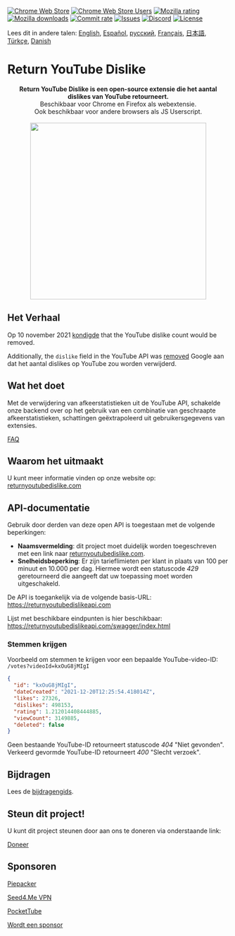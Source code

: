 [![Chrome Web Store](https://img.shields.io/chrome-web-store/stars/gebbhagfogifgggkldgodflihgfeippi?label=Chrome%20Rating&style=flat&logo=google)](https://chrome.google.com/webstore/detail/youtube-dislike-button/gebbhagfogifgggkldgodflihgfeippi/)
[![Chrome Web Store Users](https://img.shields.io/chrome-web-store/users/gebbhagfogifgggkldgodflihgfeippi?label=Chrome%20Users&style=flat&logo=google)](https://chrome.google.com/webstore/detail/youtube-dislike-button/gebbhagfogifgggkldgodflihgfeippi/)
[![Mozilla rating](https://img.shields.io/amo/stars/return-youtube-dislikes?label=Firefox%20Rating&style=flat&logo=firefox)](https://addons.mozilla.org/en-US/firefox/addon/return-youtube-dislikes/)
[![Mozilla downloads](https://img.shields.io/amo/users/return-youtube-dislikes?label=Firefox%20Users&style=flat&logo=firefox)](https://addons.mozilla.org/en-US/firefox/addon/return-youtube-dislikes/)
[![Commit rate](https://img.shields.io/github/commit-activity/m/Anarios/return-youtube-dislike?label=Commits&style=flat)](https://github.com/Anarios/return-youtube-dislike/commits/main)
[![Issues](https://img.shields.io/github/issues/Anarios/return-youtube-dislike?style=flat&label=Issues)](https://github.com/Anarios/return-youtube-dislike/issues)
[![Discord](https://img.shields.io/discord/909435648170160229?label=Discord&style=flat&logo=discord)](https://discord.gg/UMxyMmCgfF)
[![License](https://img.shields.io/badge/License-GPLv3-blue.svg?style=flat)](https://github.com/Anarios/return-youtube-dislike/blob/main/LICENSE)

Lees dit in andere talen: [English](README.md), [Español](READMEes.md), [русский](READMEru.md), [Français](READMEfr.md), [日本語](READMEja.md), [Türkçe](READMEtr.md), [Danish](READMEda.md)

# Return YouTube Dislike

<p align="center">
    <b>Return YouTube Dislike is een open-source extensie die het aantal dislikes van YouTube retourneert.</b><br>
    Beschikbaar voor Chrome en Firefox als webextensie.<br>
    Ook beschikbaar voor andere browsers als JS Userscript.<br><br>
    <img width="400px" src="https://user-images.githubusercontent.com/18729296/141743755-2be73297-250e-4cd1-ac93-8978c5a39d10.png"/>
</p>

## Het Verhaal

Op 10 november 2021 [kondigde](https://blog.youtube/news-and-events/update-to-youtube/) that the YouTube dislike count would be removed.

Additionally, the `dislike` field in the YouTube API was [removed](https://support.google.com/youtube/thread/134791097/update-to-youtube-dislike-counts) Google aan dat het aantal dislikes op YouTube zou worden verwijderd.

## Wat het doet

Met de verwijdering van afkeerstatistieken uit de YouTube API, schakelde onze backend over op het gebruik van een combinatie van geschraapte afkeerstatistieken, schattingen geëxtrapoleerd uit gebruikersgegevens van extensies.

[FAQ](https://github.com/Anarios/return-youtube-dislike/blob/main/Docs/FAQ.md)

## Waarom het uitmaakt

U kunt meer informatie vinden op onze website op: [returnyoutubedislike.com](https://www.returnyoutubedislike.com/)

## API-documentatie

Gebruik door derden van deze open API is toegestaan ​​met de volgende beperkingen:

- **Naamsvermelding**: dit project moet duidelijk worden toegeschreven met een link naar [returnyoutubedislike.com](https://returnyoutubedislike.com/).
- **Snelheidsbeperking**: Er zijn tarieflimieten per klant in plaats van 100 per minuut en 10.000 per dag. Hiermee wordt een statuscode _429_ geretourneerd die aangeeft dat uw toepassing moet worden uitgeschakeld.

De API is toegankelijk via de volgende basis-URL:
https://returnyoutubedislikeapi.com

Lijst met beschikbare eindpunten is hier beschikbaar: 
https://returnyoutubedislikeapi.com/swagger/index.html

### Stemmen krijgen

Voorbeeld om stemmen te krijgen voor een bepaalde YouTube-video-ID:
`/votes?videoId=kxOuG8jMIgI`

```json
{
  "id": "kxOuG8jMIgI",
  "dateCreated": "2021-12-20T12:25:54.418014Z",
  "likes": 27326,
  "dislikes": 498153,
  "rating": 1.212014408444885,
  "viewCount": 3149885,
  "deleted": false
}
```

Geen bestaande YouTube-ID retourneert statuscode _404_ "Niet gevonden".
Verkeerd gevormde YouTube-ID retourneert _400_ "Slecht verzoek".

<!---
## API documentation

You can view all documentation on our website.
[https://returnyoutubedislike.com/documentation/](https://returnyoutubedislike.com/documentation/) -->

## Bijdragen

Lees de [bijdragengids](https://github.com/Anarios/return-youtube-dislike/blob/main/CONTRIBUTING.md).

## Steun dit project!

U kunt dit project steunen door aan ons te doneren via onderstaande link:

[Doneer](https://returnyoutubedislike.com/donate)

## Sponsoren

[Piepacker](https://piepacker.com)

[Seed4.Me VPN](https://www.seed4.me/users/register?gift=ReturnYoutubeDislike)

[PocketTube](https://yousub.info/?utm_source=returnyoutubedislike)

[Wordt een sponsor](https://www.patreon.com/join/returnyoutubedislike/checkout?rid=8008601)
